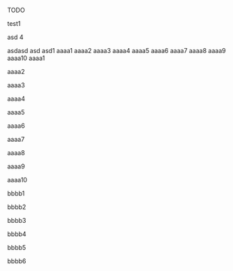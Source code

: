 TODO


test1

asd 4


asdasd
asd asd1
aaaa1
aaaa2
aaaa3
aaaa4
aaaa5
aaaa6
aaaa7
aaaa8
aaaa9
aaaa10
aaaa1

aaaa2

aaaa3

aaaa4

aaaa5

aaaa6

aaaa7

aaaa8

aaaa9

aaaa10

bbbb1

bbbb2

bbbb3

bbbb4

bbbb5

bbbb6


